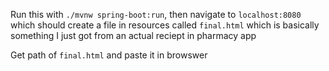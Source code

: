 Run this with `./mvnw spring-boot:run`, then navigate to `localhost:8080` which should create a file in resources called `final.html` which is basically something I just got from an actual reciept in pharmacy app

Get path of `final.html` and paste it in browswer
